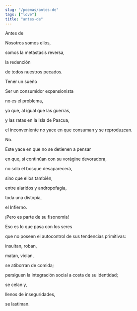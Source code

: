 ```yaml
---
slug: "/poemas/antes-de"
tags: ["love"]
title: "antes-de"
---
```

Antes de

Nosotros somos ellos,

somos la metástasis reversa,

la redención 

de todos nuestros pecados.

Tener un sueño

Ser un consumidor expansionista

no es el problema,

ya que, al igual que las guerras,

y las ratas en la Isla de Pascua,

el inconveniente no yace en que consuman y se reproduzcan.

No.

Este yace en que no se detienen a pensar

en que, si continúan con su vorágine devoradora,

no sólo el bosque desaparecerá,

sino que ellos también,

entre alaridos y andropofagia,

toda una distopía,

el Infierno.

¡Pero es parte de su fisonomía!

Eso es lo que pasa con los seres

que no poseen el autocontrol de sus tendencias primitivas:

insultan, roban,

matan, violan,

se atiborran de comida; 

persiguen la integración social a costa de su identidad;

se celan y, 

llenos de inseguridades,

se lastiman.